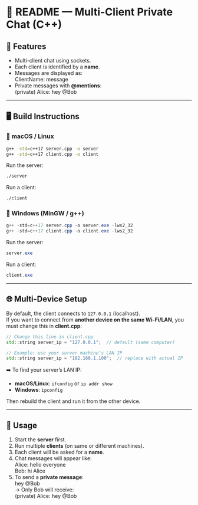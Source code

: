 
# 📘 README — Multi-Client Private Chat (C++)

## 🚀 Features
- Multi-client chat using sockets.  
- Each client is identified by a **name**.  
- Messages are displayed as:  
  ClientName: message  
- Private messages with **@mentions**:  
  (private) Alice: hey @Bob  

---

## 🖥️ Build Instructions

### 🔹 macOS / Linux
```bash
g++ -std=c++17 server.cpp -o server
g++ -std=c++17 client.cpp -o client
```
Run the server:
```bash
./server
```
Run a client:
```bash
./client
```

### 🔹 Windows (MinGW / g++)
```powershell
g++ -std=c++17 server.cpp -o server.exe -lws2_32
g++ -std=c++17 client.cpp -o client.exe -lws2_32
```
Run the server:
```powershell
server.exe
```
Run a client:
```powershell
client.exe
```

---

## 🌐 Multi-Device Setup
By default, the client connects to `127.0.0.1` (localhost).  
If you want to connect from **another device on the same Wi-Fi/LAN**, you must change this in **client.cpp**:

```cpp
// Change this line in client.cpp
std::string server_ip = "127.0.0.1";  // default (same computer)

// Example: use your server machine’s LAN IP
std::string server_ip = "192.168.1.100";  // replace with actual IP
```

➡️ To find your server’s LAN IP:
- **macOS/Linux**: `ifconfig` or `ip addr show`
- **Windows**: `ipconfig`

Then rebuild the client and run it from the other device.

---

## 📝 Usage
1. Start the **server** first.  
2. Run multiple **clients** (on same or different machines).  
3. Each client will be asked for a **name**.  
4. Chat messages will appear like:  
   Alice: hello everyone  
   Bob: hi Alice  
5. To send a **private message**:  
   hey @Bob  
   → Only Bob will receive:  
   (private) Alice: hey @Bob  
